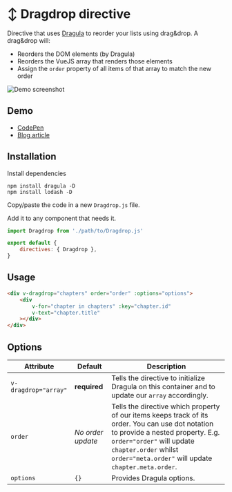# :arrow_up_down: Dragdrop directive

Directive that uses [Dragula](https://github.com/bevacqua/dragula) to reorder your lists using drag&drop. A drag&drop will:
* Reorders the DOM elements (by Dragula)
* Reorders the VueJS array that renders those elements
* Assign the `order` property of all items of that array to match the new order

![Demo screenshot](https://user-images.githubusercontent.com/3642397/36781978-bcc2f378-1c77-11e8-894c-cfec19f93f8a.png)

## Demo

* [CodePen](https://codepen.io/lorisleiva/pen/JpeBdr)
* [Blog article](http://lorisleiva.com/drag-drop-made-easy)

## Installation

Install dependencies
```
npm install dragula -D
npm install lodash -D
```
Copy/paste the code in a new `Dragdrop.js` file.

Add it to any component that needs it.
```js
import Dragdrop from './path/to/Dragdrop.js'

export default {
    directives: { Dragdrop },
}
```

## Usage

```html
<div v-dragdrop="chapters" order="order" :options="options">
    <div 
        v-for="chapter in chapters" :key="chapter.id"
        v-text="chapter.title"
    ></div>
</div>
```

## Options

| Attribute | Default | Description |
| - | - | - |
| `v-dragdrop="array"` | **required** |  Tells the directive to initialize Dragula on this  container and to update our `array` accordingly. |
| `order` | *No order update* | Tells the directive which property of our items keeps track of its order. You can use dot notation to provide a nested property. E.g. `order="order"` will update `chapter.order` whilst `order="meta.order"` will update `chapter.meta.order`. |
| `options` | `{}` | Provides Dragula options. |

